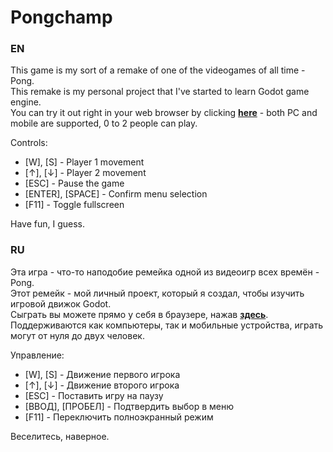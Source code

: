 # Pongchamp

### EN

This game is my sort of a remake of one of the videogames of all time - Pong.  
This remake is my personal project that I've started to learn Godot game engine.  
You can try it out right in your web browser by clicking **[here](https://gosh42.github.io "Yup, exactly right here.")** - both PC and mobile are supported, 0 to 2 people can play.  

Controls:  
- [W], [S] - Player 1 movement  
- [↑], [↓] - Player 2 movement  
- [ESC] - Pause the game  
- [ENTER], [SPACE] - Confirm menu selection  
- [F11] - Toggle fullscreen  

Have fun, I guess.

### RU

Эта игра - что-то наподобие ремейка одной из видеоигр всех времён - Pong.  
Этот ремейк - мой личный проект, который я создал, чтобы изучить игровой движок Godot.  
Сыграть вы можете прямо у себя в браузере, нажав **[здесь](https://gosh42.github.io "Да-да, именно здесь.")**. Поддерживаются как компьютеры, так и мобильные устройства, играть могут от нуля до двух человек.  

Управление:  
- [W], [S] - Движение первого игрока  
- [↑], [↓] - Движение второго игрока  
- [ESC] - Поставить игру на паузу  
- [ВВОД], [ПРОБЕЛ] - Подтвердить выбор в меню  
- [F11] - Переключить полноэкранный режим  

Веселитесь, наверное.
